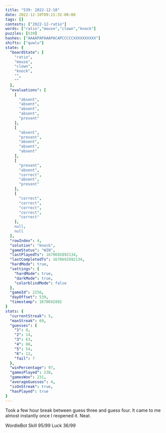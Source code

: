 ```yaml
---
title: "539: 2022-12-10"
date: 2022-12-10T09:21:32-08:00
tags: []
contests: ["2022-12-ratio"]
words: ["ratio","mouse","clown","knock"]
puzzles: [539]
hashes: ["AAAAPAPAAAPACAPCCCCCXXXXXXXXXX"]
shifts: ["quwlu"]
state: {
  "boardState": [
    "ratio",
    "mouse",
    "clown",
    "knock",
    "",
    ""
  ],
  "evaluations": [
    [
      "absent",
      "absent",
      "absent",
      "absent",
      "present"
    ],
    [
      "absent",
      "present",
      "absent",
      "absent",
      "absent"
    ],
    [
      "present",
      "absent",
      "correct",
      "absent",
      "present"
    ],
    [
      "correct",
      "correct",
      "correct",
      "correct",
      "correct"
    ],
    null,
    null
  ],
  "rowIndex": 4,
  "solution": "knock",
  "gameStatus": "WIN",
  "lastPlayedTs": 1670692892134,
  "lastCompletedTs": 1670692892134,
  "hardMode": true,
  "settings": {
    "hardMode": true,
    "darkMode": true,
    "colorblindMode": false
  },
  "gameId": 2256,
  "dayOffset": 539,
  "timestamp": 1670692892
}
stats: {
  "currentStreak": 5,
  "maxStreak": 69,
  "guesses": {
    "1": 0,
    "2": 14,
    "3": 63,
    "4": 88,
    "5": 54,
    "6": 12,
    "fail": 7
  },
  "winPercentage": 97,
  "gamesPlayed": 238,
  "gamesWon": 231,
  "averageGuesses": 4,
  "isOnStreak": true,
  "hasPlayed": true
}
---
```

<!-- more -->

Took a few hour break between guess three and guess four. It came to me almost instantly once I reopened it. Neat.

WordleBot
Skill 95/99
Luck 36/99
